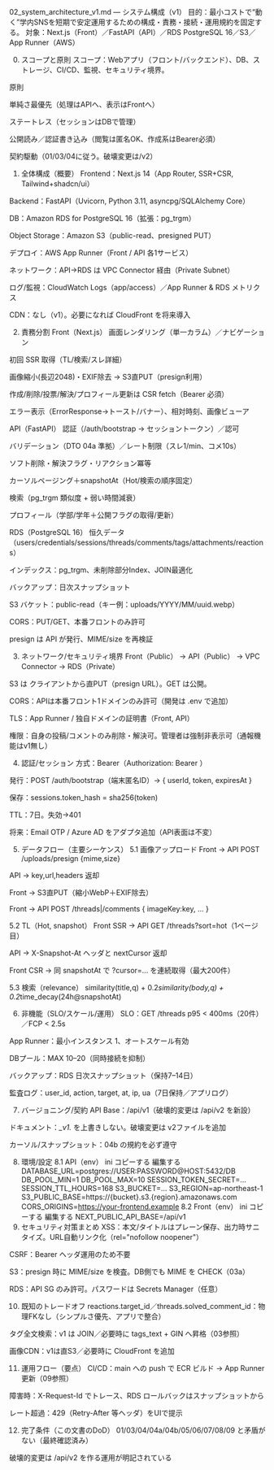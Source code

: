 02_system_architecture_v1.md — システム構成（v1）
目的：最小コストで“動く”学内SNSを短期で安定運用するための構成・責務・接続・運用規約を固定する。
対象：Next.js（Front）／FastAPI（API）／RDS PostgreSQL 16／S3／App Runner（AWS）

0. スコープと原則
スコープ：Webアプリ（フロント/バックエンド）、DB、ストレージ、CI/CD、監視、セキュリティ境界。

原則

単純さ最優先（処理はAPIへ、表示はFrontへ）

ステートレス（セッションはDBで管理）

公開読み／認証書き込み（閲覧は匿名OK、作成系はBearer必須）

契約駆動（01/03/04に従う。破壊変更は/v2）

1. 全体構成（概要）
Frontend：Next.js 14（App Router, SSR+CSR, Tailwind+shadcn/ui）

Backend：FastAPI（Uvicorn, Python 3.11, asyncpg/SQLAlchemy Core）

DB：Amazon RDS for PostgreSQL 16（拡張：pg_trgm）

Object Storage：Amazon S3（public-read、presigned PUT）

デプロイ：AWS App Runner（Front / API 各1サービス）

ネットワーク：API→RDS は VPC Connector 経由（Private Subnet）

ログ/監視：CloudWatch Logs（app/access）／App Runner & RDS メトリクス

CDN：なし（v1）。必要になれば CloudFront を将来導入

2. 責務分割
Front（Next.js）
画面レンダリング（単一カラム）／ナビゲーション

初回 SSR 取得（TL/検索/スレ詳細）

画像縮小(長辺2048)・EXIF除去 → S3直PUT（presign利用）

作成/削除/投票/解決/プロフィール更新は CSR fetch（Bearer 必須）

エラー表示（ErrorResponse→トースト/バナー）、相対時刻、画像ビューア

API（FastAPI）
認証（/auth/bootstrap → セッショントークン）／認可

バリデーション（DTO 04a 準拠）／レート制限（スレ1/min、コメ10s）

ソフト削除・解決フラグ・リアクション冪等

カーソルページング＋snapshotAt（Hot/検索の順序固定）

検索（pg_trgm 類似度 + 弱い時間減衰）

プロフィール（学部/学年＋公開フラグの取得/更新）

RDS（PostgreSQL 16）
恒久データ（users/credentials/sessions/threads/comments/tags/attachments/reactions）

インデックス：pg_trgm、未削除部分Index、JOIN最適化

バックアップ：日次スナップショット

S3
バケット：public-read（キー例：uploads/YYYY/MM/uuid.webp）

CORS：PUT/GET、本番フロントのみ許可

presign は API が発行、MIME/size を再検証

3. ネットワーク/セキュリティ境界
Front（Public） → API（Public） → VPC Connector → RDS（Private）

S3 は クライアントから直PUT（presign URL）。GET は公開。

CORS：APIは本番フロント1ドメインのみ許可（開発は .env で追加）

TLS：App Runner / 独自ドメインの証明書（Front, API）

権限：自身の投稿/コメントのみ削除・解決可。管理者は強制非表示可（通報機能はv1無し）

4. 認証/セッション
方式：Bearer（Authorization: Bearer <token>）

発行：POST /auth/bootstrap（端末匿名ID）→ { userId, token, expiresAt }

保存：sessions.token_hash = sha256(token)

TTL：7日。失効→401

将来：Email OTP / Azure AD をアダプタ追加（API表面は不変）

5. データフロー（主要シーケンス）
5.1 画像アップロード
Front → API POST /uploads/presign {mime,size}

API → key,url,headers 返却

Front → S3直PUT（縮小WebP＋EXIF除去）

Front → API POST /threads|/comments { imageKey:key, ... }

5.2 TL（Hot, snapshot）
Front SSR → API GET /threads?sort=hot（1ページ目）

API → X-Snapshot-At ヘッダと nextCursor 返却

Front CSR → 同 snapshotAt で ?cursor=... を連続取得（最大200件）

5.3 検索（relevance）
similarity(title,q) + 0.2*similarity(body,q) + 0.2*time_decay(24h@snapshotAt)

6. 非機能（SLO/スケール/運用）
SLO：GET /threads p95 < 400ms（20件）／FCP < 2.5s

App Runner：最小インスタンス 1、オートスケール有効

DBプール：MAX 10–20（同時接続を抑制）

バックアップ：RDS 日次スナップショット（保持7–14日）

監査ログ：user_id, action, target, at, ip, ua（7日保持／アプリログ）

7. バージョニング/契約
API Base：/api/v1（破壊的変更は /api/v2 を新設）

ドキュメント：*_v1.* を上書きしない。破壊変更は v2ファイルを追加

カーソル/スナップショット：04b の規約を必ず遵守

8. 環境/設定
8.1 API（env）
ini
コピーする
編集する
DATABASE_URL=postgres://USER:PASSWORD@HOST:5432/DB
DB_POOL_MIN=1
DB_POOL_MAX=10
SESSION_TOKEN_SECRET=...
SESSION_TTL_HOURS=168
S3_BUCKET=...
S3_REGION=ap-northeast-1
S3_PUBLIC_BASE=https://{bucket}.s3.{region}.amazonaws.com
CORS_ORIGINS=https://your-frontend.example
8.2 Front（env）
ini
コピーする
編集する
NEXT_PUBLIC_API_BASE=/api/v1
9. セキュリティ対策まとめ
XSS：本文/タイトルはプレーン保存、出力時サニタイズ。URL自動リンク化（rel="nofollow noopener"）

CSRF：Bearer ヘッダ運用のため不要

S3：presign 時に MIME/size を検査。DB側でも MIME を CHECK（03a）

RDS：API SG のみ許可。パスワードは Secrets Manager（任意）

10. 既知のトレードオフ
reactions.target_id／threads.solved_comment_id：物理FKなし（シンプルさ優先、アプリで整合）

タグ全文検索：v1 は JOIN／必要時に tags_text + GIN へ昇格（03参照）

画像CDN：v1は直S3／必要時に CloudFront を追加

11. 運用フロー（要点）
CI/CD：main への push で ECR ビルド → App Runner 更新（09参照）

障害時：X-Request-Id でトレース、RDS ロールバックはスナップショットから

レート超過：429（Retry-After 等ヘッダ）をUIで提示

12. 完了条件（この文書のDoD）
01/03/04/04a/04b/05/06/07/08/09 と矛盾がない（最終確認済み）

破壊的変更は /api/v2 を作る運用が明記されている

